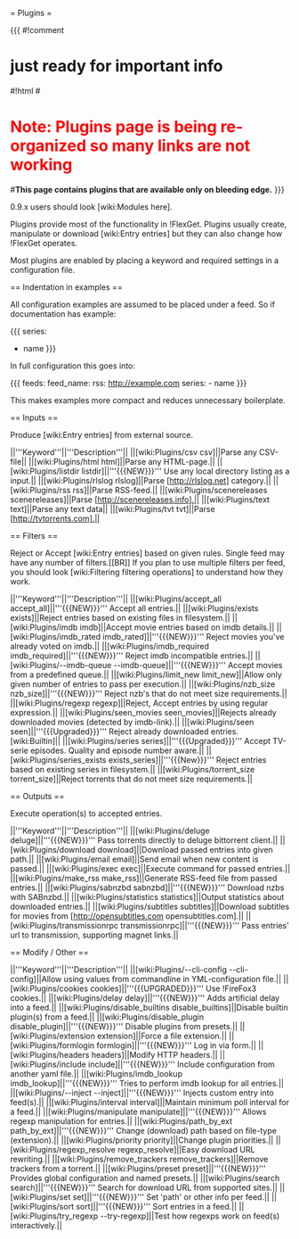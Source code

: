 = Plugins =

{{{
#!comment

# just ready for important info

#!html
#<h1 style="text-align: left; color: red">Note: Plugins page is being re-organized so many links are not working</h1>
#<b>This page contains plugins that are available only on bleeding edge.</b> 
}}}

0.9.x users should look [wiki:Modules here].


Plugins provide most of the functionality in !FlexGet. Plugins usually create, manipulate or download [wiki:Entry entries] but they can also change how !FlexGet operates.

Most plugins are enabled by placing a keyword and required settings in a configuration file.

== Indentation in examples ==

All configuration examples are assumed to be placed under a feed. So if documentation has example:

{{{
series:
  - name
}}}

In full configuration this goes into:

{{{
feeds:
  feed_name:
    rss: http://example.com
    series:
      - name
}}}

This makes examples more compact and reduces unnecessary boilerplate.

== Inputs ==

Produce [wiki:Entry entries] from external source.

||'''Keyword'''||'''Description'''||
||[wiki:Plugins/csv csv]||Parse any CSV-file||
||[wiki:Plugins/html html]||Parse any HTML-page.||
||[wiki:Plugins/listdir listdir]||'''{{{NEW}}}''' Use any local directory listing as a input.||
||[wiki:Plugins/rlslog rlslog]||Parse [http://rlslog.net] category.||
||[wiki:Plugins/rss rss]||Parse RSS-feed.||
||[wiki:Plugins/scenereleases scenereleases]||Parse [http://scenereleases.info].||
||[wiki:Plugins/text text]||Parse any text data||
||[wiki:Plugins/tvt tvt]||Parse [http://tvtorrents.com].||

== Filters ==

Reject or Accept [wiki:Entry entries] based on given rules. Single feed may have any number of filters.[[BR]]
If you plan to use multiple filters per feed, you should look [wiki:Filtering filtering operations] to understand how they work.

||'''Keyword'''||'''Description'''||
||[wiki:Plugins/accept_all accept_all]||'''{{{NEW}}}'''  Accept all entries.||
||[wiki:Plugins/exists exists]||Reject entries based on existing files in filesystem.||
||[wiki:Plugins/imdb imdb]||Accept movie entries based on imdb details.||
||[wiki:Plugins/imdb_rated imdb_rated]||'''{{{NEW}}}''' Reject movies you've already voted on imdb.||
||[wiki:Plugins/imdb_required imdb_required]||'''{{{NEW}}}''' Reject imdb incompatible entries.||
||[wiki:Plugins/--imdb-queue --imdb-queue]||'''{{{NEW}}}''' Accept movies from a predefined queue.||
||[wiki:Plugins/limit_new limit_new]||Allow only given number of entries to pass per execution.||
||[wiki:Plugins/nzb_size nzb_size]||'''{{{NEW}}}'''  Reject nzb's that do not meet size requirements.||
||[wiki:Plugins/regexp regexp]||Reject, Accept entries by using regular expression.||
||[wiki:Plugins/seen_movies seen_movies]||Rejects already downloaded movies (detected by imdb-link).||
||[wiki:Plugins/seen seen]||'''{{{Upgraded}}}''' Reject already downloaded entries. [wiki:Builtin]||
||[wiki:Plugins/series series]||'''{{{Upgraded}}}''' Accept TV-serie episodes. Quality and episode number aware.||
||[wiki:Plugins/series_exists exists_series]||'''{{{New}}}''' Reject entries based on existing series in filesystem.||
||[wiki:Plugins/torrent_size torrent_size]||Reject torrents that do not meet size requirements.||

== Outputs ==

Execute operation(s) to accepted entries.

||'''Keyword'''||'''Description'''||
||[wiki:Plugins/deluge deluge]||'''{{{NEW}}}'''  Pass torrents directly to deluge bittorrent client.||
||[wiki:Plugins/download download]||Download passed entries into given path.||
||[wiki:Plugins/email email]||Send email when new content is passed.||
||[wiki:Plugins/exec exec]||Execute command for passed entries.||
||[wiki:Plugins/make_rss make_rss]||Generate RSS-feed file from passed entries.||
||[wiki:Plugins/sabnzbd sabnzbd]||'''{{{NEW}}}'''  Download nzbs with SABnzbd.||
||[wiki:Plugins/statistics statistics]||Output statistics about downloaded entries.||
||[wiki:Plugins/subtitles subtitles]||Download subtitles for movies from [http://opensubtitles.com opensubtitles.com].||
||[wiki:Plugins/transmissionrpc transmissionrpc]||'''{{{NEW}}}'''  Pass entries' url to transmission, supporting magnet links.||

== Modify / Other ==

||'''Keyword'''||'''Description'''||
||[wiki:Plugins/--cli-config --cli-config]||Allow using values from commandline in YML-configuration file.||
||[wiki:Plugins/cookies cookies]||'''{{{UPGRADED}}}''' Use !FireFox3 cookies.||
||[wiki:Plugins/delay delay]||'''{{{NEW}}}'''  Adds artificial delay into a feed.||
||[wiki:Plugins/disable_builtins disable_builtins]||Disable builtin plugin(s) from a feed.||
||[wiki:Plugins/disable_plugin disable_plugin]||'''{{{NEW}}}'''  Disable plugins from presets.||
||[wiki:Plugins/extension extension]||Force a file extension.||
||[wiki:Plugins/formlogin formlogin]||'''{{{NEW}}}'''  Log in via form.||
||[wiki:Plugins/headers headers]||Modify HTTP headers.||
||[wiki:Plugins/include include]||'''{{{NEW}}}'''  Include configuration from another yaml file.||
||[wiki:Plugins/imdb_lookup imdb_lookup]||'''{{{NEW}}}'''  Tries to perform imdb lookup for all entries.||
||[wiki:Plugins/--inject --inject]||'''{{{NEW}}}'''  Injects custom entry into feed(s).||
||[wiki:Plugins/interval interval]||Maintain minimum poll interval for a feed.||
||[wiki:Plugins/manipulate manipulate]||'''{{{NEW}}}'''  Allows regexp manipulation for entries.||
||[wiki:Plugins/path_by_ext path_by_ext]||'''{{{NEW}}}'''  Change (download) path based on file-type (extension).||
||[wiki:Plugins/priority priority]||Change plugin priorities.||
||[wiki:Plugins/regexp_resolve regexp_resolve]||Easy download URL rewriting.||
||[wiki:Plugins/remove_trackers remove_trackers]||Remove trackers from a torrent.||
||[wiki:Plugins/preset preset]||'''{{{NEW}}}'''  Provides global configuration and named presets.||
||[wiki:Plugins/search search]||'''{{{NEW}}}'''  Search for download URL from supported sites.||
||[wiki:Plugins/set set]||'''{{{NEW}}}'''  Set 'path' or other info per feed.||
||[wiki:Plugins/sort sort]||'''{{{NEW}}}'''  Sort entries in a feed.||
||[wiki:Plugins/try_regexp --try-regexp]||Test how regexps work on feed(s) interactively.||
